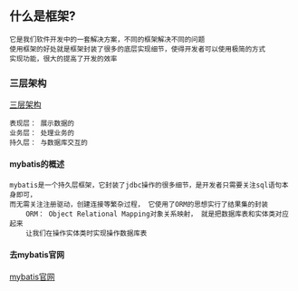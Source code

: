 ## 什么是框架?
    它是我们软件开发中的一套解决方案，不同的框架解决不同的问题
    使用框架的好处就是框架封装了很多的底层实现细节，使得开发者可以使用极简的方式
    实现功能，很大的提高了开发的效率
    
### 三层架构
[三层架构](https://blog.csdn.net/hanxuemin12345/article/details/8544957)

    表现层： 展示数据的
    业务层： 处理业务的
    持久层： 与数据库交互的
    
#### mybatis的概述
    mybatis是一个持久层框架，它封装了jdbc操作的很多细节，是开发者只需要关注sql语句本身即可，
    而无需关注注册驱动，创建连接等繁杂过程， 它使用了ORM的思想实行了结果集的封装
        ORM： Object Relational Mapping对象关系映射， 就是把数据库表和实体类对应起来
        让我们在操作实体类时实现操作数据库表
        
#### 去mybatis官网
[mybatis官网](https://mybatis.org/mybatis-3/)
